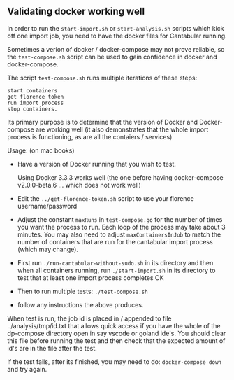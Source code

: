 ## Validating docker working well ##

In order to run the `start-import.sh` or `start-analysis.sh` scripts which kick off one import job, you need to have the docker files for Cantabular running.

Sometimes a verion of docker / docker-compose may not prove reliable, so the `test-compose.sh` script can be used to gain confidence in docker and docker-compose.

The script `test-compose.sh` runs multiple iterations of these steps:

    start containers
    get florence token
    run import process
    stop containers.

Its primary purpose is to determine that the version of Docker and Docker-compose are working well (it also demonstrates that the whole import process is functioning, as are all the contaiers / services)

Usage: (on mac books)
* Have a version of Docker running that you wish to test.

    Using Docker 3.3.3 works well (the one before having docker-compose v2.0.0-beta.6 ... which does not work well)

* Edit the `../get-florence-token.sh` script to use your florence username/password

* Adjust the constant `maxRuns` in `test-compose.go` for the number of times you want the process to run. Each loop of the process may take about 3 minutes. You may also need to adjust `maxContainersInJob` to match the number of containers that are run for the cantabular import process (which may change).

* First run `./run-cantabular-without-sudo.sh` in its directory and then when all containers running, run `./start-import.sh` in its directory to test that at least one import process completes OK

* Then to run multiple tests: `./test-compose.sh`

* follow any instructions the above produces.

When test is run, the job id is placed in / appended to file ../analysis/tmp/id.txt that allows quick access if you have the whole of the dp-compose directory open in say vscode or goland ide's. You should clear this file before running the test and then check that the expected amount of id's are in the file after the test.

If the test fails, after its finished, you may need to do: `docker-compose down` and try again.